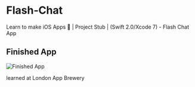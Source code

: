 # Flash-Chat
Learn to make iOS Apps 📱 | Project Stub | (Swift 2.0/Xcode 7) - Flash Chat App

## Finished App
![Finished App](https://github.com/londonappbrewery/Images/blob/master/Flash%20Chat.gif)



learned at London App Brewery
